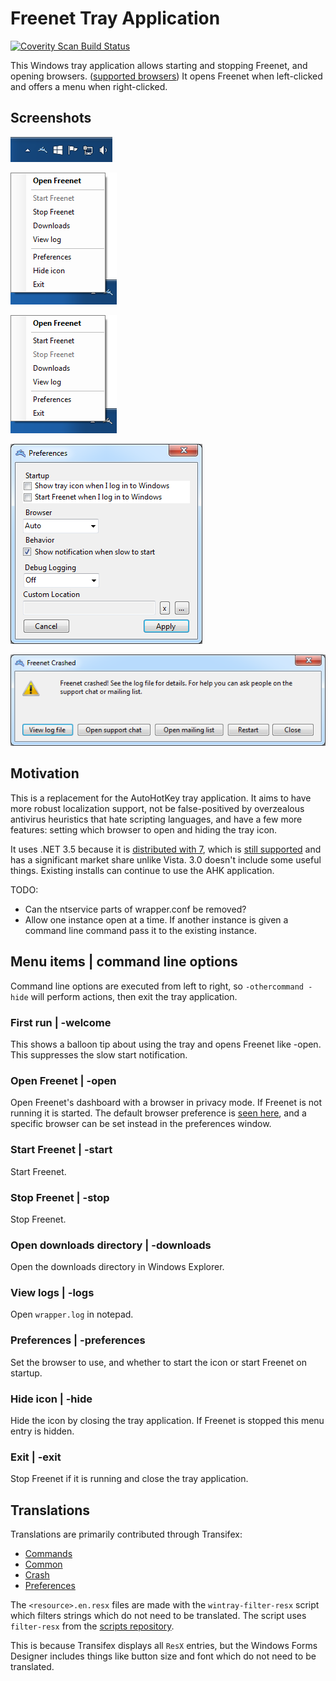 ﻿# Freenet Tray Application

<a href="https://scan.coverity.com/projects/5458">
  <img alt="Coverity Scan Build Status"
       src="https://scan.coverity.com/projects/5458/badge.svg"/>
</a>

This Windows tray application allows starting and stopping Freenet, and opening browsers. ([supported browsers](Browsers/)) It opens Freenet when left-clicked and offers a menu when right-clicked.

## Screenshots

![Tray icon](Screenshots/icon.png)

![Running](Screenshots/running_menu.png)

![Stopped](Screenshots/stopped_menu.png)

![Preferences window](Screenshots/preferences.png)

![Crash dialog](Screenshots/crash.png)

## Motivation

This is a replacement for the AutoHotKey tray application. It aims to have more robust localization support, not be false-positived by overzealous antivirus heuristics that hate scripting languages, and have a few more features: setting which browser to open and hiding the tray icon.

It uses .NET 3.5 because it is [distributed with 7](http://msdn.microsoft.com/en-us/library/bb822049%28v=vs.110%29.aspx), which is [still supported](http://windows.microsoft.com/en-us/windows/lifecycle) and has a significant market share unlike Vista. 3.0 doesn't include some useful things. Existing installs can continue to use the AHK application.

TODO:

* Can the ntservice parts of wrapper.conf be removed?
* Allow one instance open at a time. If another instance is given a command line command pass it to the existing instance.

## Menu items | command line options

Command line options are executed from left to right, so `-othercommand -hide` will perform actions, then exit the tray application.

### First run | -welcome

This shows a balloon tip about using the tray and opens Freenet like -open. This suppresses the slow start notification.

### Open Freenet | -open

Open Freenet's dashboard with a browser in privacy mode. If Freenet is not running it is started. The default browser preference is [seen here](Browsers/BrowserUtil.cs#L31), and a specific browser can be set instead in the preferences window.

### Start Freenet | -start

Start Freenet.

### Stop Freenet | -stop

Stop Freenet.

### Open downloads directory | -downloads

Open the downloads directory in Windows Explorer.

### View logs | -logs

Open `wrapper.log` in notepad.

### Preferences | -preferences

Set the browser to use, and whether to start the icon or start Freenet on startup.

### Hide icon | -hide

Hide the icon by closing the tray application. If Freenet is stopped this menu entry is hidden.

### Exit | -exit

Stop Freenet if it is running and close the tray application.

## Translations

Translations are primarily contributed through Transifex:

* [Commands](https://www.transifex.com/projects/p/freenet/resource/windows-tray-commands/)
* [Common](https://www.transifex.com/projects/p/freenet/resource/windows-tray-common/)
* [Crash](https://www.transifex.com/projects/p/freenet/resource/windows-tray-crash/)
* [Preferences](https://www.transifex.com/projects/p/freenet/resource/windows-tray-preferences/)

The `<resource>.en.resx` files are made with the `wintray-filter-resx` script
which filters strings which do not need to be translated. The script uses
`filter-resx` from the [scripts repository](https://github.com/freenet/scripts/blob/master/filter-resx).

This is because Transifex displays all `ResX` entries, but the Windows Forms
Designer includes things like button size and font which do not need to be
translated.
